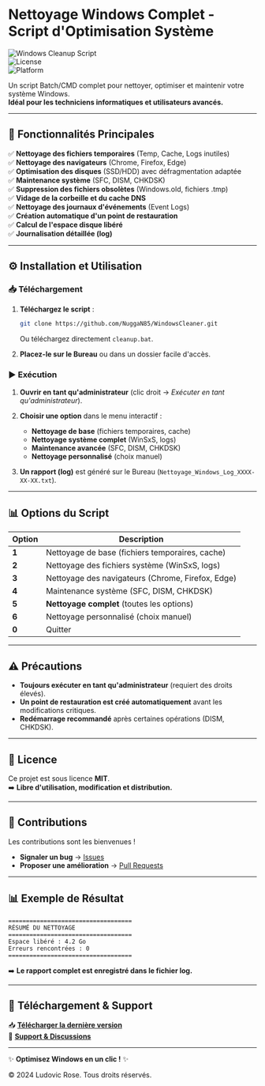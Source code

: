 # **Nettoyage Windows Complet - Script d'Optimisation Système**  

![Windows Cleanup Script](https://img.shields.io/badge/Version-2.0-blue)  
![License](https://img.shields.io/badge/License-MIT-green)  
![Platform](https://img.shields.io/badge/Platform-Windows-lightgrey)  

Un script Batch/CMD complet pour nettoyer, optimiser et maintenir votre système Windows.  
**Idéal pour les techniciens informatiques et utilisateurs avancés.**  

---

## **📝 Fonctionnalités Principales**  

✅ **Nettoyage des fichiers temporaires** (Temp, Cache, Logs inutiles)  
✅ **Nettoyage des navigateurs** (Chrome, Firefox, Edge)  
✅ **Optimisation des disques** (SSD/HDD) avec défragmentation adaptée  
✅ **Maintenance système** (SFC, DISM, CHKDSK)  
✅ **Suppression des fichiers obsolètes** (Windows.old, fichiers .tmp)  
✅ **Vidage de la corbeille et du cache DNS**  
✅ **Nettoyage des journaux d'événements** (Event Logs)  
✅ **Création automatique d'un point de restauration**  
✅ **Calcul de l'espace disque libéré**  
✅ **Journalisation détaillée (log)**  

---

## **⚙️ Installation et Utilisation**  

### **📥 Téléchargement**  
1. **Téléchargez le script** :  
   ```bash
   git clone https://github.com/NuggaN85/WindowsCleaner.git
   ```
   Ou téléchargez directement `cleanup.bat`.  

2. **Placez-le sur le Bureau** ou dans un dossier facile d'accès.  

### **▶️ Exécution**  
1. **Ouvrir en tant qu'administrateur** (clic droit → *Exécuter en tant qu'administrateur*).  
2. **Choisir une option** dans le menu interactif :  
   - **Nettoyage de base** (fichiers temporaires, cache)  
   - **Nettoyage système complet** (WinSxS, logs)  
   - **Maintenance avancée** (SFC, DISM, CHKDSK)  
   - **Nettoyage personnalisé** (choix manuel)  

3. **Un rapport (log)** est généré sur le Bureau (`Nettoyage_Windows_Log_XXXX-XX-XX.txt`).  

---

## **📊 Options du Script**  

| Option | Description |
|--------|-------------|
| **1** | Nettoyage de base (fichiers temporaires, cache) |
| **2** | Nettoyage des fichiers système (WinSxS, logs) |
| **3** | Nettoyage des navigateurs (Chrome, Firefox, Edge) |
| **4** | Maintenance système (SFC, DISM, CHKDSK) |
| **5** | **Nettoyage complet** (toutes les options) |
| **6** | Nettoyage personnalisé (choix manuel) |
| **0** | Quitter |

---

## **⚠️ Précautions**  
- **Toujours exécuter en tant qu'administrateur** (requiert des droits élevés).  
- **Un point de restauration est créé automatiquement** avant les modifications critiques.  
- **Redémarrage recommandé** après certaines opérations (DISM, CHKDSK).  

---

## **📜 Licence**  
Ce projet est sous licence **MIT**.  
➡️ **Libre d'utilisation, modification et distribution.**  

---

## **📌 Contributions**  
Les contributions sont les bienvenues !  
- **Signaler un bug** → [Issues](https://github.com/NuggaN85/WindowsCleaner/issues)  
- **Proposer une amélioration** → [Pull Requests](https://github.com/NuggaN85/WindowsCleaner/pulls)  

---

## **📊 Exemple de Résultat**  
```text
===================================
RÉSUMÉ DU NETTOYAGE
===================================
Espace libéré : 4.2 Go
Erreurs rencontrées : 0
===================================
```
➡️ **Le rapport complet est enregistré dans le fichier log.**  

---

## **🔗 Téléchargement & Support**  
📥 **[Télécharger la dernière version](https://github.com/NuggaN85/WindowsCleaner/releases)**  
💬 **[Support & Discussions](https://github.com/NuggaN85/WindowsCleaner/discussions)**  

---

✨ **Optimisez Windows en un clic !** ✨

© 2024 Ludovic Rose. Tous droits réservés.
